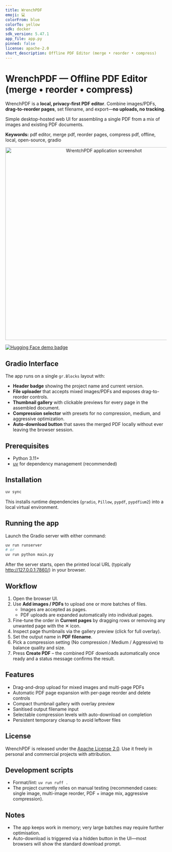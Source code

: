 ```yaml
---
title: WrenchPDF
emoji: 💻
colorFrom: blue
colorTo: yellow
sdk: docker
sdk_version: 5.47.1
app_file: app.py
pinned: false
license: apache-2.0
short_description: Offline PDF Editor (merge • reorder • compress)
---
```


# WrenchPDF — Offline PDF Editor (merge • reorder • compress)

WrenchPDF is a **local, privacy-first PDF editor**. Combine images/PDFs, **drag-to-reorder pages**, set filename, and export—**no uploads, no tracking**.

Simple desktop-hosted web UI for assembling a single PDF from a mix of images and existing PDF documents.

**Keywords:** pdf editor, merge pdf, reorder pages, compress pdf, offline, local, open-source, gradio


<p align="center">
  <img src="wrentchpdf/assets/screenshot.png" alt="WrentchPDF application screenshot" width="600" />
</p>

<a href="https://huggingface.co/spaces/nghorbani/wrentchpdf" title="Open the Hugging Face demo" target="_blank">
  <img src="https://img.shields.io/badge/Gradio%20Demo-Hugging%20Face-%23ff8c00?logo=huggingface&logoColor=white" alt="Hugging Face demo badge" />
</a>

## Gradio Interface

The app runs on a single `gr.Blocks` layout with:
- **Header badge** showing the project name and current version.
- **File uploader** that accepts mixed images/PDFs and exposes drag-to-reorder controls.
- **Thumbnail gallery** with clickable previews for every page in the assembled document.
- **Compression selector** with presets for no compression, medium, and aggressive optimization.
- **Auto-download button** that saves the merged PDF locally without ever leaving the browser session.

## Prerequisites

- Python 3.11+
- [uv](https://github.com/astral-sh/uv) for dependency management (recommended)

## Installation

```bash
uv sync
```

This installs runtime dependencies (`gradio`, `Pillow`, `pypdf`, `pypdfium2`) into a local virtual environment.

## Running the app

Launch the Gradio server with either command:

```bash
uv run runserver
# or
uv run python main.py
```

After the server starts, open the printed local URL (typically http://127.0.0.1:7860/) in your browser.

## Workflow

1. Open the browser UI.
2. Use **Add images / PDFs** to upload one or more batches of files.
   - Images are accepted as pages.
   - PDF uploads are expanded automatically into individual pages.
3. Fine-tune the order in **Current pages** by dragging rows or removing any unwanted page with the ✕ icon.
4. Inspect page thumbnails via the gallery preview (click for full overlay).
5. Set the output name in **PDF filename**.
6. Pick a compression setting (No compression / Medium / Aggressive) to balance quality and size.
7. Press **Create PDF** – the combined PDF downloads automatically once ready and a status message confirms the result.

## Features

- Drag-and-drop upload for mixed images and multi-page PDFs
- Automatic PDF page expansion with per-page reorder and delete controls
- Compact thumbnail gallery with overlay preview
- Sanitised output filename input
- Selectable compression levels with auto-download on completion
- Persistent temporary cleanup to avoid leftover files

## License

WrenchPDF is released under the [Apache License 2.0](LICENSE). Use it freely in personal and commercial projects with attribution.

## Development scripts

- Format/lint: `uv run ruff .`
- The project currently relies on manual testing (recommended cases: single image, multi-image reorder, PDF + image mix, aggressive compression).

## Notes

- The app keeps work in memory; very large batches may require further optimisation.
- Auto-download is triggered via a hidden button in the UI—most browsers will show the standard download prompt.